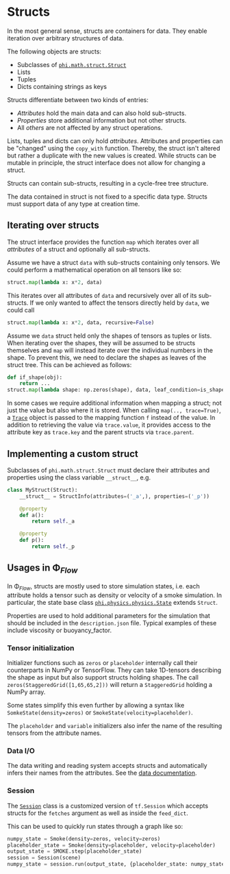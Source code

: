 
# Structs

In the most general sense, structs are containers for data.
They enable iteration over arbitrary structures of data.

The following objects are structs:

- Subclasses of [`phi.math.struct.Struct`](../phi/math/struct.py)
- Lists
- Tuples
- Dicts containing strings as keys

Structs differentiate between two kinds of entries:
- *Attributes* hold the main data and can also hold sub-structs.
- *Properties* store additional information but not other structs.
- All *others* are not affected by any struct operations.

Lists, tuples and dicts can only hold *attributes*.
Attributes and properties can be "changed" using the `copy_with` function.
Thereby, the struct isn't altered but rather a duplicate with the new values is created.
While structs can be mutable in principle, the struct interface does not allow for changing a struct.

Structs can contain sub-structs, resulting in a cycle-free tree structure.

The data contained in struct is not fixed to a specific data type.
Structs must support data of any type at creation time.


## Iterating over structs

The struct interface provides the function `map` which iterates over all *attributes* of a struct and optionally all sub-structs.

Assume we have a struct `data` with sub-structs containing only tensors.
We could perform a mathematical operation on all tensors like so:
```python
struct.map(lambda x: x*2, data)
```
This iterates over all attributes of `data` and recursively over all of its sub-structs.
If we only wanted to affect the tensors directly held by `data`, we could call
```python
struct.map(lambda x: x*2, data, recursive=False)
```

Assume we `data` struct held only the shapes of tensors as tuples or lists.
When iterating over the shapes, they will be assumed to be structs themselves and `map` will instead iterate over the individual numbers in the shape.
To prevent this, we need to declare the shapes as leaves of the struct tree. This can be achieved as follows:
```python
def if_shape(obj):
    return ...
struct.map(lambda shape: np.zeros(shape), data, leaf_condition=is_shape)
```

In some cases we require additional information when mapping a struct; not just the value but also where it is stored.
When calling `map(.., trace=True)`, a [`Trace`](../phi/math/struct.py) object is passed to the mapping function `f` instead of the value. In addition to retrieving the value via `trace.value`, it provides access to the attribute key as `trace.key` and the parent structs via `trace.parent`.

## Implementing a custom struct


Subclasses of `phi.math.struct.Struct` must declare their attributes and properties using the class variable `__struct__`, e.g.

```python
class MyStruct(Struct):
    __struct__ = StructInfo(attributes=('_a',), properties=('_p'))

    @property
    def a():
        return self._a

    @property
    def p():
        return self._p
```




## Usages in Φ<sub>*Flow*</sub>

In Φ<sub>*Flow*</sub>, structs are mostly used to store simulation states, i.e.
each attribute holds a tensor such as density or velocity of a smoke simulation.
In particular, the state base class [`phi.physics.physics.State`](../phi/physics/physics.py) extends `Struct`.

Properties are used to hold additional parameters for the simulation that should be included in the `description.json` file. Typical examples of these include viscosity or buoyancy_factor.


### Tensor initialization

Initializer functions such as `zeros` or `placeholder` internally call their counterparts in NumPy or TensorFlow.
They can take 1D-tensors describing the shape as input but also support structs holding shapes.
The call `zeros(StaggeredGrid([1,65,65,2]))` will return a `StaggeredGrid` holding a NumPy array.

Some states simplify this even further by allowing a syntax like `SomkeState(density=zeros)` or `SmokeState(velocity=placeholder)`.

The `placeholder` and `variable` initializers also infer the name of the resulting tensors from the attribute names.


### Data I/O

The data writing and reading system accepts structs and automatically infers their names from the attributes.
See the [data documentation](data.md).


### Session

The [`Session`](../phi/tf/session.py) class is a customized version of `tf.Session` which accepts structs for the `fetches` argument as well as inside the `feed_dict`.

This can be used to quickly run states through a graph like so:
```python
numpy_state = Smoke(density=zeros, velocity=zeros)
placeholder_state = Smoke(density=placeholder, velocity=placeholder)
output_state = SMOKE.step(placeholder_state)
session = Session(scene)
numpy_state = session.run(output_state, {placeholder_state: numpy_state})
```